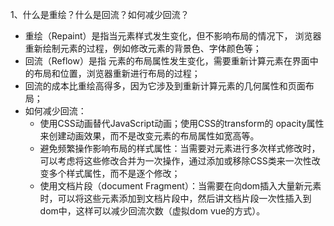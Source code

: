 1、什么是重绘？什么是回流？如何减少回流？
- 重绘（Repaint）是指当元素样式发生变化，但不影响布局的情况下， 浏览器重新绘制元素的过程，例如修改元素的背景色、字体颜色等；
- 回流（Reflow）是指 元素的布局属性发生变化，需要重新计算元素在界面中的布局和位置，浏览器重新进行布局的过程；
- 回流的成本比重绘高得多，因为它涉及到重新计算元素的几何属性和页面布局；
- 如何减少回流：
   - 使用CSS动画替代JavaScript动画；使用CSS的transform的 opacity属性来创建动画效果，而不是改变元素的布局属性如宽高等。
   - 避免频繁操作影响布局的样式属性：当需要对元素进行多次样式修改时，可以考虑将这些修改合并为一次操作，通过添加或移除CSS类来一次性改变多个样式属性，而不是逐个修改；
   - 使用文档片段（document Fragment）：当需要在向dom插入大量新元素时，可以将这些元素添加到文档片段中，然后讲文档片段一次性插入到dom中，这样可以减少回流次数（虚拟dom vue的方式）。
